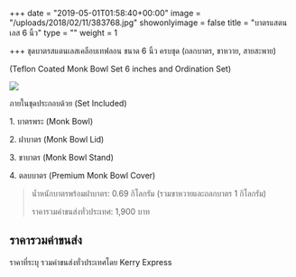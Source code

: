+++
date = "2019-05-01T01:58:40+00:00"
image = "/uploads/2018/02/11/383768.jpg"
showonlyimage = false
title = "บาตรแสตนเลส 6 นิ้ว"
type = ""
weight = 1

+++
ชุดบาตรสแตนเลสเคลือบเทฟลอน ขนาด 6 นิ้ว ครบชุด (ถลกบาตร, ขาหวาย, สายสะพาย)

(Teflon Coated Monk Bowl Set 6 inches and Ordination Set)

<!--more-->

![](/uploads/2018/02/11/383762.jpg)

ภายในชุดประกอบด้วย (Set Included)

1\. บาตรพระ (Monk Bowl)

2\. ฝาบาตร (Monk Bowl Lid)

3\. ขาบาตร (Monk Bowl Stand)

4\. ตลบบาตร (Premium Monk Bowl Cover)

> น้ำหนักบาตรพร้อมฝาบาตร: 0.69 กิโลกรัม (รวมขาหวายและถลกบาตร 1 กิโลกรัม)
>
> ราคารวมค่าขนส่งทั่วประเทศ: 1,900 บาท

## ราคารวมค่าขนส่ง

ราคาที่ระบุ รวมค่าขนส่งทั่วประเทศโดย Kerry Express